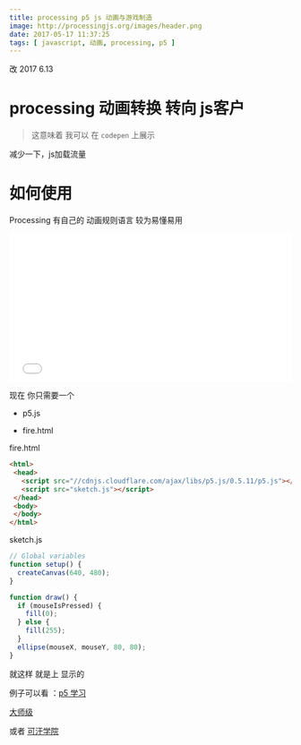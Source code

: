 ```yaml
---
title: processing p5 js 动画与游戏制造
image: http://processingjs.org/images/header.png
date: 2017-05-17 11:37:25
tags: [ javascript, 动画, processing, p5 ]
---
```


改 2017 6.13

# processing 动画转换 转向 js客户


> 这意味着 我可以 在 ``codepen`` 上展示

减少一下，js加载流量

# 如何使用

Processing 有自己的 动画规则语言 较为易懂易用

<iframe height='265' scrolling='no' title='CSS ICON: right double quote' src='//codepen.io/china-boy/embed/preview/GraYaZ/?height=265&theme-id=0&default-tab=html,result&embed-version=2' frameborder='no' allowtransparency='true' allowfullscreen='true' style='width: 100%;'>See the Pen <a href='https://codepen.io/china-boy/pen/GraYaZ/'>CSS ICON: right double quote</a> by braveyo (<a href='https://codepen.io/china-boy'>@china-boy</a>) on <a href='https://codepen.io'>CodePen</a>.
</iframe>

现在
你只需要一个



 - p5.js

 - fire.html

 fire.html
 
 ``` html
 <html>
  <head>
    <script src="//cdnjs.cloudflare.com/ajax/libs/p5.js/0.5.11/p5.js"></script>
    <script src="sketch.js"></script>
  </head>
  <body>
  </body>
</html>
 ```

sketch.js
``` javascript
// Global variables
function setup() {
  createCanvas(640, 480);
}

function draw() {
  if (mouseIsPressed) {
    fill(0);
  } else {
    fill(255);
  }
  ellipse(mouseX, mouseY, 80, 80);
}
```

就这样 就是上 显示的 

例子可以看 ：[p5 学习](https://p5js.org/get-started/)

[大师级 ](https://www.openprocessing.org/browse#)

或者 [可汗学院](https://www.khanacademy.org/computing/computer-programming/programming-games-visualizations?ref=resume_learning#concept-intro)
